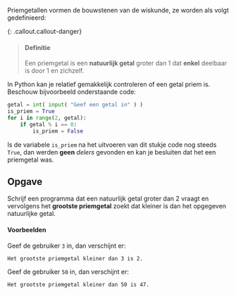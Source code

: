 Priemgetallen vormen de bouwstenen van de wiskunde, ze worden als volgt gedefinieerd:

{: .callout.callout-danger}
> #### Definitie
> Een priemgetal is een **natuurlijk getal** groter dan 1 dat **enkel** deelbaar is door 1 en zichzelf.

In Python kan je relatief gemakkelijk controleren of een getal priem is. Beschouw bijvoorbeeld onderstaande code:

```python
getal = int( input( "Geef een getal in" ) )
is_priem = True
for i in range(2, getal):
    if getal % i == 0:
        is_priem = False
```

Is de variabele `is_priem` na het uitvoeren van dit stukje code nog steeds `True`, dan werden **geen** *delers* gevonden en kan je besluiten dat het een priemgetal was.

## Opgave
Schrijf een programma dat een natuurlijk getal groter dan 2 vraagt en vervolgens het **grootste priemgetal** zoekt dat kleiner is dan het opgegeven natuurlijke getal.

#### Voorbeelden
Geef de gebruiker `3` in, dan verschijnt er:
```
Het grootste priemgetal kleiner dan 3 is 2.
```

Geef de gebruiker `50` in, dan verschijnt er:
```
Het grootste priemgetal kleiner dan 50 is 47.
```
